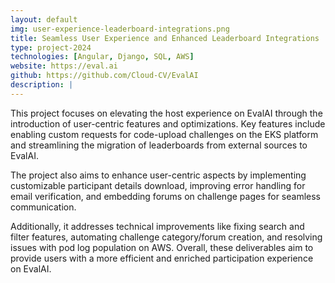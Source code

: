 ```yaml
---
layout: default
img: user-experience-leaderboard-integrations.png
title: Seamless User Experience and Enhanced Leaderboard Integrations
type: project-2024
technologies: [Angular, Django, SQL, AWS]
website: https://eval.ai
github: https://github.com/Cloud-CV/EvalAI
description: |
---
```

This project focuses on elevating the host experience on EvalAI through the introduction of user-centric features and optimizations. Key features include enabling custom requests for code-upload challenges on the EKS platform and streamlining the migration of leaderboards from external sources to EvalAI.

The project also aims to enhance user-centric aspects by implementing customizable participant details download, improving error handling for email verification, and embedding forums on challenge pages for seamless communication.

Additionally, it addresses technical improvements like fixing search and filter features, automating challenge category/forum creation, and resolving issues with pod log population on AWS.
Overall, these deliverables aim to provide users with a more efficient and enriched participation experience on EvalAI.